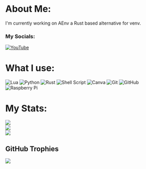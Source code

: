 # About Me:
I'm currently working on AEnv a Rust based alternative for venv.

### My Socials:
[![YouTube](https://img.shields.io/badge/YouTube-%23FF0000.svg?logo=YouTube&logoColor=white)](https://youtube.com/@DDavid701)


# What I use:
![Lua](https://img.shields.io/badge/lua-%232C2D72.svg?style=for-the-badge&logo=lua&logoColor=white) ![Python](https://img.shields.io/badge/python-3670A0?style=for-the-badge&logo=python&logoColor=ffdd54) ![Rust](https://img.shields.io/badge/rust-%23000000.svg?style=for-the-badge&logo=rust&logoColor=white) ![Shell Script](https://img.shields.io/badge/shell_script-%23121011.svg?style=for-the-badge&logo=gnu-bash&logoColor=white) ![Canva](https://img.shields.io/badge/Canva-%2300C4CC.svg?style=for-the-badge&logo=Canva&logoColor=white) ![Git](https://img.shields.io/badge/git-%23F05033.svg?style=for-the-badge&logo=git&logoColor=white) ![GitHub](https://img.shields.io/badge/github-%23121011.svg?style=for-the-badge&logo=github&logoColor=white) ![Raspberry Pi](https://img.shields.io/badge/-RaspberryPi-C51A4A?style=for-the-badge&logo=Raspberry-Pi)

# My Stats:
![](https://github-readme-stats.vercel.app/api?username=DDavid701&theme=transparent&hide_border=true&include_all_commits=true&count_private=false)<br/>
![](https://github-readme-streak-stats.herokuapp.com/?user=DDavid701&theme=transparent&hide_border=true)<br/>
![](https://github-readme-stats.vercel.app/api/top-langs/?username=DDavid701&theme=transparent&hide_border=true&include_all_commits=true&count_private=false&layout=compact)

## GitHub Trophies
![](https://github-profile-trophy.vercel.app/?username=DDavid701&theme=tokyonight&no-frame=true&no-bg=true&margin-w=4)

